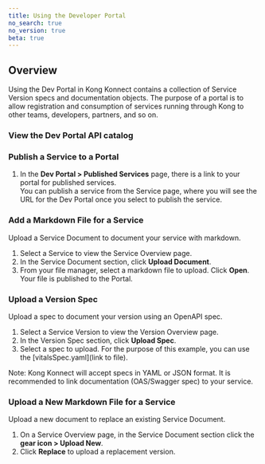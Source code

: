 ```yaml
---
title: Using the Developer Portal
no_search: true
no_version: true
beta: true
---
```


## Overview
Using the Dev Portal in Kong Konnect contains a collection of Service Version specs and documentation objects. The purpose of a portal is to allow registration and consumption of services running through Kong to other teams, developers, partners, and so on.

### View the Dev Portal API catalog


### Publish a Service to a Portal
1. In the **Dev Portal > Published Services** page, there is a link to your portal for published services.  
You can publish a service from the Service page, where you will see the URL for the Dev Portal once you select to publish the service.

### Add a Markdown File for a Service
Upload a Service Document to document your service with markdown.
1. Select a Service to view the Service Overview page.
2. In the Service Document section, click **Upload Document**.
3. From your file manager, select a markdown file to upload. Click **Open**. Your file is published to the Portal.

### Upload a Version Spec
Upload a spec to document your version using an OpenAPI spec.
1. Select a Service Version to view the Version Overview page.
2. In the Version Spec section, click **Upload Spec**.
2. Select a spec to upload. For the purpose of this example, you can use the [vitalsSpec.yaml](link to file).

Note: Kong Konnect will accept specs in YAML or JSON format. It is recommended to link documentation (OAS/Swagger spec) to your service.


### Upload a New Markdown File for a Service
Upload a new document to replace an existing Service Document.
1. On a Service Overview page, in the Service Document section click the **gear icon > Upload New**.
2. Click **Replace** to upload a replacement version.
